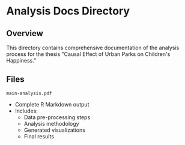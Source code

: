 # Analysis Docs Directory

## Overview
This directory contains comprehensive documentation of the analysis process for the thesis "Causal Effect of Urban Parks on Children's Happiness."

## Files
`main-analysis.pdf`
- Complete R Markdown output
- Includes:
  - Data pre-processing steps
  - Analysis methodology
  - Generated visualizations
  - Final results
